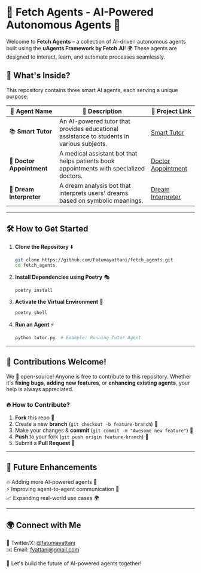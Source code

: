 # 🤖 Fetch Agents - AI-Powered Autonomous Agents 🚀  

Welcome to **Fetch Agents** – a collection of AI-driven autonomous agents built using the **uAgents Framework by Fetch.AI**! 🌍 These agents are designed to interact, learn, and automate processes seamlessly.  

## 📜 What's Inside?  
This repository contains three smart AI agents, each serving a unique purpose:  

| 🤖 Agent Name          | 🌟 Description | 🔗 Project Link |
|------------------------|---------------|----------------|
| 📚 **Smart Tutor** | An AI-powered tutor that provides educational assistance to students in various subjects. | [Smart Tutor](https://github.com/Fatumayattani/fetch_agents/tree/main/smart_tutor/) |
| 🏥 **Doctor Appointment** | A medical assistant bot that helps patients book appointments with specialized doctors. | [Doctor Appointment](https://github.com/Fatumayattani/fetch_agents/tree/main/doctor_appointment/) |
| 🌙 **Dream Interpreter** | A dream analysis bot that interprets users' dreams based on symbolic meanings. | [Dream Interpreter](https://github.com/Fatumayattani/fetch_agents/tree/main/dream/) |

---

## 🛠️ How to Get Started  

1. **Clone the Repository** ⬇️  
   ```sh
   git clone https://github.com/Fatumayattani/fetch_agents.git
   cd fetch_agents
   ```
2. **Install Dependencies using Poetry** 🎭  
   ```sh
   poetry install
   ```
3. **Activate the Virtual Environment** 🚀  
   ```sh
   poetry shell
   ```
4. **Run an Agent** ⚡  
   ```sh
   python tutor.py  # Example: Running Tutor Agent
   ```

---

## 🤝 Contributions Welcome!  

We 💖 open-source! Anyone is free to contribute to this repository. Whether it's **fixing bugs**, **adding new features**, or **enhancing existing agents**, your help is always appreciated.  

### 🔥 How to Contribute?  
1. **Fork** this repo 🍴  
2. Create a new **branch** (`git checkout -b feature-branch`) 🌱  
3. Make your changes & **commit** (`git commit -m "Awesome new feature"`) 🎨  
4. **Push** to your fork (`git push origin feature-branch`) 🚀  
5. Submit a **Pull Request** 🤝  

---

## 🎯 Future Enhancements  

🔥 Adding more AI-powered agents 🤖  
⚡ Improving agent-to-agent communication 📡  
📈 Expanding real-world use cases 🌍  

---

## 🌍 Connect with Me  

💼 Twitter/X: [@fatumayattani](https://x.com/fatumayattani)  
✉️ Email: fyattani@gmail.com  

🚀 Let's build the future of AI-powered agents together!  
